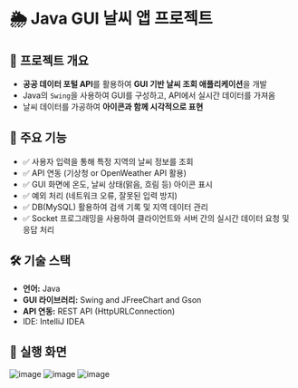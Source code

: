 # 🌦 Java GUI 날씨 앱 프로젝트

## 📌 프로젝트 개요
- **공공 데이터 포털 API**를 활용하여 **GUI 기반 날씨 조회 애플리케이션**을 개발  
- Java의 `Swing`을 사용하여 GUI를 구성하고, API에서 실시간 데이터를 가져옴  
- 날씨 데이터를 가공하여 **아이콘과 함께 시각적으로 표현**  

## 📜 주요 기능
- ✅ 사용자 입력을 통해 특정 지역의 날씨 정보를 조회
- ✅ API 연동 (기상청 or OpenWeather API 활용)
- ✅ GUI 화면에 온도, 날씨 상태(맑음, 흐림 등) 아이콘 표시
- ✅ 예외 처리 (네트워크 오류, 잘못된 입력 방지)
- ✅ DB(MySQL) 활용하여 검색 기록 및 지역 데이터 관리
- ✅ Socket 프로그래밍을 사용하여 클라이언트와 서버 간의 실시간 데이터 요청 및 응답 처리

## 🛠️ 기술 스택
- **언어:** Java  
- **GUI 라이브러리:** Swing and JFreeChart and Gson
- **API 연동:** REST API (HttpURLConnection)  
- IDE: IntelliJ IDEA 

## 📸 실행 화면
![image](https://github.com/user-attachments/assets/b6daadaf-c4b7-4ac7-b8f7-401e019b434a)
![image](https://github.com/user-attachments/assets/795253b3-aa20-4ade-b874-10d2d16a1431)
![image](https://github.com/user-attachments/assets/79eceb83-215d-43b8-ae0c-c8f6cce015bc)
